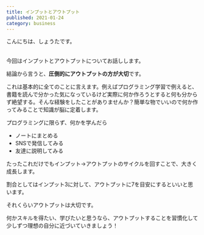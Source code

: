 ```yaml
---
title: インプットとアウトプット
published: 2021-01-24
category: business
---
```


こんにちは、しょうたです。

<br />
今回はインプットとアウトプットについてお話しします。

結論から言うと、**圧倒的にアウトプットの方が大切**です。

これは基本的に全てのことに言えます。例えばプログラミング学習で例えると、書籍を読んで分かった気になっているけど実際に何か作ろうとすると何も分からず絶望する。そんな経験をしたことがありませんか？簡単な物でいいので何か作ってみることで知識が脳に定着します。

プログラミングに限らず、何かを学んだら

- ノートにまとめる
- SNSで発信してみる
- 友達に説明してみる

たったこれだけでもインプット→アウトプットのサイクルを回すことで、大きく成長します。

割合としてはインプット3に対して、アウトプットに7を目安にするといいと思います。

それくらいアウトプットは大切です。

何かスキルを得たい、学びたいと思うなら、アウトプットすることを習慣化して少しずつ理想の自分に近づいていきましょう！